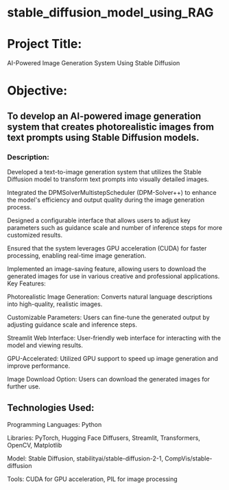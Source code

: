# stable_diffusion_model_using_RAG

# Project Title:
AI-Powered Image Generation System Using Stable Diffusion

# Objective:

## To develop an AI-powered image generation system that creates photorealistic images from text prompts using Stable Diffusion models.

### Description:

Developed a text-to-image generation system that utilizes the Stable Diffusion model to transform text prompts into visually detailed images.

Integrated the DPMSolverMultistepScheduler (DPM-Solver++) to enhance the model's efficiency and output quality during the image generation process.

Designed a configurable interface that allows users to adjust key parameters such as guidance scale and number of inference steps for more customized results.

Ensured that the system leverages GPU acceleration (CUDA) for faster processing, enabling real-time image generation.

Implemented an image-saving feature, allowing users to download the generated images for use in various creative and professional applications.
Key Features:

Photorealistic Image Generation: Converts natural language descriptions into high-quality, realistic images.

Customizable Parameters: Users can fine-tune the generated output by adjusting guidance scale and inference steps.

Streamlit Web Interface: User-friendly web interface for interacting with the model and viewing results.

GPU-Accelerated: Utilized GPU support to speed up image generation and improve performance.

Image Download Option: Users can download the generated images for further use.

## Technologies Used:

Programming Languages: Python

Libraries: PyTorch, Hugging Face Diffusers, Streamlit, Transformers, OpenCV, Matplotlib

Model: Stable Diffusion, stabilityai/stable-diffusion-2-1, CompVis/stable-diffusion

Tools: CUDA for GPU acceleration, PIL for image processing


